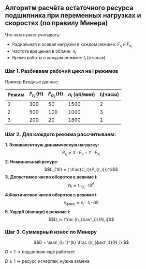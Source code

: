 ## Алгоритм расчёта остаточного ресурса подшипника при переменных нагрузках и скоростях (по правилу Минера) 

Что нам нужно учитывать:
- Радиальная и осевая нагрузки в каждом режиме: $F_{r_i}$ и $F_{a_i}$
- Частота вращения в об/мин: $n_i$
- Время работы в каждом режиме: $t_i$ (в часах)


### Шаг 1. Разбиваем рабочий цикл на i режимов
Пример
Входные данные:

|Режим | $F_{r_i}$ (Н) | $F_{a_i}$ (Н) | $n_i$ (об/мин) | $t_i$(часы)|
|------|---------------|---------------|----------------|------------|
|1 | 300 | 50 | 1500 | 2|
|2 | 500 | 100 | 1000 | 3|
|3 | 200 | 20 | 1800 | 1|

### Шаг 2. Для каждого режима рассчитываем:

**1. Эквивалентную динамическую нагрузку:**
$$
P_{r_i} = X \cdot F_{r_i} + Y \cdot F_{a_i}
$$
**2. Номинальный ресурс:**
$$L_{10} =  ( \frac{C_r}{P_{r_i}})^3$$
**3. Допустимое число оборотов в режиме i:**
$$N_i = L_{10_i} \cdot 10^6$$
**4.Фактическое число оборотов в режиме i:**
$$n_{факт_i} = n_i \cdot t_i \cdot 60$$
**5. Ущерб (damage) в режиме i:**
$$D_i= \frac {n_{факт_i}}{N_i}$$

### Шаг 3. Суммарный износ по Минеру 
$$D = \sum_{i=1}^{k} \frac {n_{факт_i}}{N_i} $$ 

$D < 1$ → подшипник ещё работает

$D \geq 1$ → ресурс исчерпан, нужна замена

